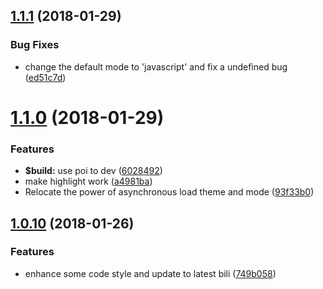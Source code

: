 <a name="1.1.1"></a>
## [1.1.1](https://github.com/ulivz/v-codemirror/compare/v1.1.0...v1.1.1) (2018-01-29)


### Bug Fixes

* change the default mode to 'javascript' and fix a undefined bug ([ed51c7d](https://github.com/ulivz/v-codemirror/commit/ed51c7d))



<a name="1.1.0"></a>
# [1.1.0](https://github.com/ulivz/v-codemirror/compare/v1.0.10...v1.1.0) (2018-01-29)


### Features

* **$build:** use poi to dev ([6028492](https://github.com/ulivz/v-codemirror/commit/6028492))
* make highlight work ([a4981ba](https://github.com/ulivz/v-codemirror/commit/a4981ba))
* Relocate the power of asynchronous load theme and mode ([93f33b0](https://github.com/ulivz/v-codemirror/commit/93f33b0))



<a name="1.0.10"></a>
## [1.0.10](https://github.com/ulivz/v-codemirror/compare/v1.0.9...v1.0.10) (2018-01-26)


### Features

* enhance some code style and update to latest bili ([749b058](https://github.com/ulivz/v-codemirror/commit/749b058))



